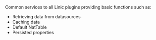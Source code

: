Common services to all Linic plugins providing basic functions such as:

- Retrieving data from datasources
- Caching data
- Default NatTable
- Persisted properties